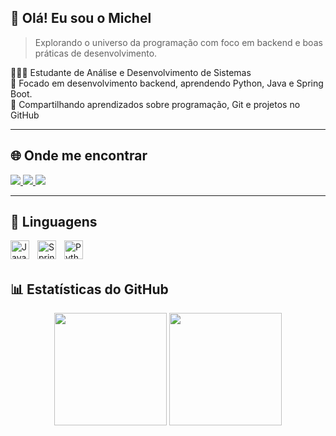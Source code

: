## 👋 Olá! Eu sou o Michel  
> Explorando o universo da programação com foco em backend e boas práticas de desenvolvimento.

<!-- Sobre mim -->
👨🏻‍💻 Estudante de Análise e Desenvolvimento de Sistemas  
🎯 Focado em desenvolvimento backend, aprendendo Python, Java e Spring Boot.  
📘 Compartilhando aprendizados sobre programação, Git e projetos no GitHub  

---

## 🌐 Onde me encontrar

<div align="left">
  <a href="https://www.linkedin.com/in/michel-santos-807b312a6/" target="_blank">
    <img src="https://img.shields.io/badge/-LinkedIn-0A66C2?style=for-the-badge&logo=linkedin&logoColor=white" />
  </a>
  <a href="https://www.instagram.com/michelsantos.dev/" target="_blank">
    <img src="https://img.shields.io/badge/-Instagram-E4405F?style=for-the-badge&logo=instagram&logoColor=white" />
  </a>
  <a href="https://www.youtube.com/@Micheljesus" target="_blank">
    <img src="https://img.shields.io/badge/-YouTube-FF0000?style=for-the-badge&logo=youtube&logoColor=white" />
  </a>
</div>

---

## 🧰 Linguagens

<img align="left" alt="Java" width="30px" style="padding-right:10px;" src="https://cdn.jsdelivr.net/gh/devicons/devicon/icons/java/java-original.svg" />
<img align="left" alt="Spring" width="30px" style="padding-right:10px;" src="https://cdn.jsdelivr.net/gh/devicons/devicon/icons/spring/spring-original.svg" />
<img align="left" alt="Python" width="30px" style="padding-right:10px;" src="https://devicon-website.vercel.app/api/python/original-wordmark.svg" />

<br /><br />

## 📊 Estatísticas do GitHub

<div align="center">
  <!-- Atividade geral -->
  <img height="180em" src="https://github-readme-stats.vercel.app/api?username=Michelsantoscode&show_icons=true&theme=dracula&include_all_commits=true&count_private=true&hide_border=false&icon_color=777bd9&title_color=777bd9&bg_color=1a181a" />
   
  <!-- Linguagens mais usadas -->
  <img height="180em" src="https://github-readme-stats.vercel.app/api/top-langs/?username=Michelsantoscode&layout=compact&langs_count=7&theme=dracula&hide_border=false&title_color=777bd9&bg_color=1a181a&text_color=ffffff" />
</div>

